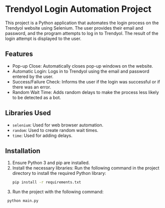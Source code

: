 # Trendyol Login Automation Project

 This project is a Python application that automates the login process on the Trendyol website using Selenium. The user provides their email and password, and the program attempts to log in to Trendyol. The result of the login attempt is displayed to the user.

## Features
- Pop-up Close: Automatically closes pop-up windows on the website.
- Automatic Login: Logs in to Trendyol using the email and password entered by the user.
- Success/Failure Check: Informs the user if the login was successful or if there was an error.
- Random Wait Time: Adds random delays to make the process less likely to be detected as a bot.

## Libraries Used

- `selenium`: Used for web browser automation.
- `random`: Used to create random wait times.
- `time`: Used for adding delays.

## Installation

1. Ensure Python 3 and pip are installed.
2. Install the necessary libraries: Run the following command in the project directory to install the required Python library:
   ```bash
   pip install -r requirements.txt

3.  Run the project with the following command:
   ```bash
    python main.py